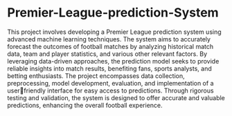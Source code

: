 # Premier-League-prediction-System
This project involves developing a Premier League prediction system using advanced machine 
learning techniques. The system aims to accurately forecast the outcomes of football matches by 
analyzing historical match data, team and player statistics, and various other relevant factors. By 
leveraging data-driven approaches, the prediction model seeks to provide reliable insights into 
match results, benefiting fans, sports analysts, and betting enthusiasts. The project encompasses 
data collection, preprocessing, model development, evaluation, and implementation of a userfriendly interface for easy access to predictions. Through rigorous testing and validation, the 
system is designed to offer accurate and valuable predictions, enhancing the overall football 
experience. 
